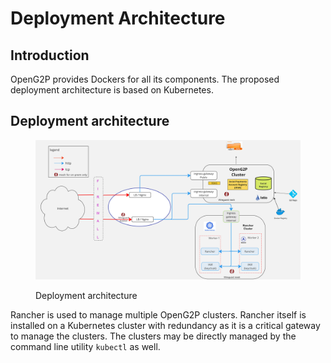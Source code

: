 # Deployment Architecture

## Introduction

OpenG2P provides Dockers for all its components. The proposed deployment architecture is based on Kubernetes.&#x20;

## Deployment architecture

<figure><img src="../.gitbook/assets/deployment-architecture (1).jpg" alt=""><figcaption><p>Deployment architecture</p></figcaption></figure>

Rancher is used to manage multiple OpenG2P clusters. Rancher itself is installed on a Kubernetes cluster with redundancy as it is a critical gateway to manage the clusters.  The clusters may be directly managed by the command line utility `kubectl` as well.

